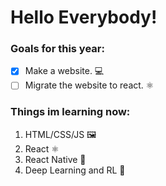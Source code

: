 
# Hello Everybody!


### Goals for this year:
- [X] Make a website. 💻 
- [ ] Migrate the website to react. ⚛

### Things im learning now:
1. HTML/CSS/JS 🖼 
2. React ⚛
3. React Native 📱
4. Deep Learning and RL 🤖
